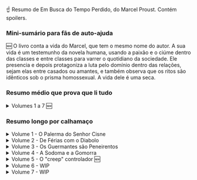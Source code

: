 ☝️ Resumo de Em Busca do Tempo Perdido, do Marcel Proust. Contém spoilers. 

### Mini-sumário para fãs de auto-ajuda

🆕 O livro conta a vida do Marcel, que tem o mesmo nome do autor. A sua vida é um testemunho da novela humana, usando a paixão e o ciúme dentro das classes e entre classes para varrer o quotidiano da sociedade. Ele presencia e depois protagoniza a luta pelo domínio dentro das relações, sejam elas entre casados ou amantes, e também observa que os ritos são idênticos sob o prisma homossexual. A vida dele é uma seca.

### Resumo médio que prova que li tudo

<details markdown=1><Summary>Volumes 1 a 7 🆕</Summary>
  
* No primeiro volume, o Marcel conta-nos que nasceu numa família de bem, naturalmente conservadora, no final do século 19. É um menino da mamã, está rodeado de velhos todos os dias, e há uma empregada teimosa que diz umas coisas com piada, a Françoise. E claro, o Marcel quer ser escritor. Há um conhecido da família, o Swann, que é um tipo super artístico mas que não faz puto, e que está casado com uma fulana que nunca aparece em lado nenhum porque ele tem vergonha dela. Esta Odette é rasca, mas ele gosta dela porque andou anos atrás dela até conseguir e quanto mais ela o ignorava mais ele a queria. Conheceu-a nos serões dos Verdurins, onde são habituais o médico Cottard e o académico Brichot. O Marcel apaixona-se por uma catraia, a Gilberte. No final do livro descobre que ela é, afinal, filha do Swann, e logo da Odette. A miúda segue a receita da mãe e põe-no na friend zone, e não lhe dá nem um beijo.
* No segundo volume, o Marcel está feito um jovem e um grande tono. As pessoas têm montes de criados, uns têm eletricidade em casa, e outros têm telefone. É amigo da Gilberte Swann, mas gosta mais da mãe dela e das suas roupas de casa de seda. Conhece vários cotas, como o escritor Bergotte e o diplomata Norpois, que é colega de trabalho do pai. O Marcel tem saúde fraca e vai de férias com a Avó para Balbec, junto ao mar. Lá em Balbec reúne-se com o amigo Bloch, judeu e maluco, cujo pai diz que a mulher do Swann, Odette, tinha sido prostituta. No Hotel, uma velha leva com um diabolo na cabeça [o brinquedo]. O Marcel conhece o pintor Elstir, que o apresenta à grupeta de miúdas populares nesta vila junto ao mar. Albertine é pobre, Andrée é rica. A Albertine diz-lhe que gosta dele, mas quando o Marcel tenta dar-lhe um beijo ela afasta-o. Ele fica sem beijo.
* No terceiro volume, a família do Marcel muda-se para Paris. Está obcecado pela madame De Guermantes, a vizinha influente que não lhe liga puto. Visita o amigo e militar Robert Saint-Loup, que é sobrinho dela, para ver se a introduz. Este está apaixonado por Rachel, que parece que é prostituta, uma Odette 2.0. O caso de espionagem do capitão Dreyfus rebenta na França, e opõe os que defendem um julgamento limpo e a inocência do militar, e os militaristas que não querem a honra do Exército atacada, para além de não gostarem de ele ser judeu. A avó do Marcel morre. O Marcel conhece mais um Guermantes, o Baron de Charlus, que inventa qualquer coisa para se ofender, para de seguida o levar a casa e lhe passar a mão na cara, como quem quer alguma coisa. O Marcel recebe um convite para uma exclusiva festa da Princesse de Guermantes, e enquanto processa a festa aparece o maluco do Swann que anuncia que está a morrer.
* No livro quatro, o Marcel descobre que de facto o Baron de Charlus queria mais qualquer coisa, pois está enrolado com o alfaiate do prédio do Marcel, o Jupien. Vai à mega festa do ano, onde começa a notar mais nos homosexuais da sociedade. O Swann aparece por lá, está com mau aspecto mas ainda não morreu. Aliás, a vida social dos Swanns está mais forte do que nunca, porque a Odette é a musa do escritor Bergotte e este está na moda. O Marcel volta a Balbec de férias, e enrola-se com a pobrinha Albertine. Começa a entrar em paranóia de ciúmes, e acha que ela está enrolada com outras moças e moços. Então sobe a parada e juntos dão passeios e vão às festas dos Verdurins, às vezes de comboio, às vezes de carro. O Barão de Charlus arranja um amante e perde-se de ciúmes por ele também, o violinista Morel. O Marcel quer estar por cima e não depender emocionalmente da Albertine, tenta agir relaxadamente mas mete o pé na poça e acaba ainda mais ciumento, e diz à mãe que quer casar com ela.
* 🆕 No quinto livro, o Marcel consegue que a Albertine vá viver para sua casa em Paris. Controla-a, para ela estar sempre com ele, e ela não oferece grande resistência. Gasta muito dinheiro, o que chateia a mãe e a empregada. Ele próprio deixa-se capturar nesta mania, não vai a lado nenhum com medo de a Albertine ir ter com alguém. Entretanto o Barão de Charlus continua no seu rodopio, mantendo o alfaiate Jupien mas agora apostando tudo no favorito, o violinista Morel. A convivência entre o Marcel e a Albertine vai-lhe dando alguns detalhes da vida da Albertine, detalhes meio palermas do tipo "he said she said" mas que provam que ela de facto se relacionou bastante com umas lésbicas. O Marcel alista a Andreé para lhe contar o que a Albertine faz, mas rápido começa a suspeitar que se calhar elas andam é enroladas as duas. Numa festa dos Verdurins estes ficam com ciúmes do destaque do Charlus e põe o Morel contra ele. O Marcel está entediado, porque não consegue controlar a Albertine totalmente, nem por outro lado ela parece contente, pelo contrário ela própria parece estar a apanhar uma seca. Propõe que se separem e arrepende-se. Num dia acorda, e ela bazou.
 
</details>

### Resumo longo por calhamaço

<details markdown=1><summary>Volume 1 - O Palerma do Senhor Cisne</summary>

Nota: Nas traduções este livro chama-se "Do Lado de Swann" (PT), ou "Swann's Way" (EN).

Então o narrador é o Marcel, um miúdo que partilha o nome com o autor do livro. O Marcel começa este épico a contar o seu trauma de criança em que era filho único e passava a vida rodeado de velhos, com os pais conservadores, a tia maluca e a empregada. E conta ao longo destas páginas a história dos tempos que passou na casa de férias da família em Combray, França. Aí, o o puto Marcel alonga-se a descrever a vila e as casas e os campos, e o sol, e o vento, e o mar, bem como os vários convidados que eram a norma às refeições, e claro as próprias refeições. Estas longas descrições mostram que a vida era uma seca antes da internet e dos inter-rails, tanto para os personagens adultos, as crianças, e os leitores deste romance do início do séc. XX.

O complexo de Édipo sobressai desde o início, e mostra que a personagem principal, o narrador, Marcel, é um tipo meio apalermado como todas as pessoas sensíveis, e que tem uma dependência irracional da sua mãe. Parece que nasceu em 2020, mas ao contrário das dependências modernas, a mãe não lhe liga puto. Esta vê o filho pela lente das regras de educação clássica, com horas e maneiras de falar e companhias, e pobre do miúdo que só queria um beijo de boa noite. Aliás o Marcel não podia ser outra coisa senão um esquisitóide, nascido numa família assim, filho único, e rodeado de velhos pretensiosos e que notoriamente tinham muito pouco trabalho nas mãos.

O menino tinha tanta sensibilidade e poder de observação, que queria ser escritor. E por isso, grande parte do livro é uma charopada de igrejas, riachos, jardins, comboios, ruas de Paris, coches, cavalos e empregados e casas e cortinas e roupas e chapéus e comidas.

Em cima deste passeio sobre a França de 1900, e depois de uma longa introdução, o livro foca-se num Charles Swann, que durante uns tempos frequentou os almoços e jantares da família. Ele ia sozinho aos eventos, nunca levava a mulher. O livro embala então numa história retrospectiva de mais de duzentas páginas sobre a vida do tal Swann, começando quando ele já era um adulto. Também era um tipo sensível como o narrador, e estava a par do que era moderno e moda na altura, intelectualmente e com as suas roupas. Este Swann também não fazia puto, procrastinava em cima de umas coisas de artes, e conhecia toda a gente, até príncipes. Ora o senhor Swann tinha tido uma relação platónica com uma Odette, que também aparecia em eventos sociais comuns, uma fulana banal. Ela gostava imenso do status do Swann, e ao longo da história ele vai-se afeiçoando a ela mas nunca se faz ao bife, simultaneamente cavalheiro e altivo, e só às vezes tenta dar-lhe uns apertões no vestido, tipo puto de 16 anos. Ela deixa, e ele fica ali a bater na mesma tecla, com declarações e joguinhos pirosos, mas ela rapidamente se farta desta brincadeira ridícula, e começa a ignora-lo. É neste momento que o coração do Swann se estatela, e passamos imensas páginas a ver que quanto mais ela o ignora, mais ele gosta dela. Aliás, ele gosta e *gasta*, porque se percebe que lhe banca muita coisa. Então, à medida que vai perdendo a cabeça vamos percebendo que alguns amigos dele o vão tentando chamar à razão. Dizem-lhe que ela é isto e aquilo, que é vista na companhia de outros gajos, e ele vai constatando que sim, que ela tem outras relações de amizade, e que ela gosta imenso da atenção dos homens e que agora já não é a dele que procura, mas ele não liga a isso, aliás fica até mais picado. Isto perdura no tempo, e mesmo com ela a envelhecer, a encoirar, ele não perde interesse.

Vai atrás dela e faz uma coisa que funciona super bem que é pressioná-la (NOT). Pede-lhe coisas, insulta-a, vai atrás dela.

Até que chega ao ponto do clímax em que alguém lhe manda uma carta anónima a insinuar que ela já dormiu com não sei quantos e até uma ou outra mulher.

Isto reduz a imagem da pureza dela, mas não aniquila o encanto. O Swann, ainda enfeitiçado, confronta-a e ela lá diz sim, sim, já fiz isso tudo, “umas duas ou três vezes”, uma admissão da estatística sobre números pequenos que deve ser frase mais bem escolhida no livro. E lá se vai a paixão tremenda, e ele passa a racionalizar muito a Odette. Mas perdura uma atração por ela, até porque ele é um tipo pragmático e essas coisas da reputação e tal são meio vagas. Pois, porque ele é de uma classe média endinheirada, fruto de investimentos de família, coisa que não lhes dá direito ao respeito máximo do pai e avô do Marcel (o narrador), pai aliás que também deixa claro que a família Swann é judia.

Depois do arquétipo do gajo que leva uma tampa de uma miúda, o narrador Marcel lá volta à sua própria vida de miúdo, pois ele ao crescer também se tinha apaixonado por uma miúda nos Campos Elísios em Paris, com quem brincava, a Gilberte. Ele conta como foi caindo de beicinho. Felizmente esta relação é mais rápida em número de páginas.

Mas depois há uma surpresa no livro, …, esta miúda é filha do tal Swann! Tcha-nan!! E o miúdo lá fica embasbacado, afinal o Swann é que é, até porque é o pai desta brasa. Umas curtas páginas mais adiante, nova surpresa (NOT), a mãe da miúda é a Odette, aquela que o senhor Swann andava atrás, aquela que tinha a má vida e que ignorava o Swann, mas que agora está transformada na senhora Swann.

Afinal parece que o burro Swann lá se decidiu, e ignorou toda a história dela, e a Odette lá quebrou e o deixou de o afastar, e casaram-se e têm uma filha.

O puto Marcel vai tentando estabelecer contato emocional com a Gilberte, e tentar de alguma forma tornar Swann num tópico de conversa, mas nem a miúda nem os seus próprios pais parecem muito interessados na sua paixoneta. Por um lado, os seus pais não querem muito saber do Swann, que apesar de ser um tipo interessante e bem conectado não é de uma casta perfeita imune a mexericos, ainda para mais tendo casado com a tal Odette, esta sem nenhuma casta. Já a miúda aplica a mesma estratégia ao narrador que a sua mãe Odette aplicou ao seu pai, ou seja caga de alto nele, tornando claro que qualquer festinha com os outros amigos é tão boa ou melhor que brincar com ele.

O livro acaba com o narrador frustrado, sem direito sequer a um apalpão, coisa que até o Swann teve direito enquanto a sua amada Odette se passeava com outros. #Sad.
  
</details>

<details markdown=1><summary>Volume 2 - De Férias com o Diabolo</summary>

Nota: O nome correto das traduções é "À sombra das raparigas em flor" (PT), ou "In the Shadow of Young Girls in Flower" (EN) ou "Within a Budding Grove" (EN).

O segundo volume começa na sequência do primeiro, e conhecemos o Marcel a amadurecer como um jovem, sem nunca deixar de ser um tono monumental. (Este é o resumo, podem saltar para o próximo livro.)

Não se percebe bem a idade dele, mas sabemos que o Marcel é amigo da Gilberte, e passa imenso tempo em casa dela, que é a casa dos Swann. Numa dessas festas conhece Bergotte, um escritor super conhecido e que ele passa a idolatrar. A sua família acha que o contato com pessoas artísticas o vai ajudar a ser um bom escritor. O Marcel desconfia, acha o Bergotte um génio mas lá em casa dos Swanns só dá conversa, e ele não parece estar a evoluir a escrita. Mais, a miúda Gilberte ora se aproxima, ora se afasta, e o puto começa a fartar-se. Vira a atenção para a mãe dela e as suas roupas de casa de seda, e dá-lhe flores e ignora a filha.

Um colega do trabalho do pai do Marcel, o Norpois, diz aos pais do Marcel que o Bergotte não é grande escritor, mas por outro lado diz-lhe que o Marcel até escreve qualquer coisa.

As pessoas têm sobretudo criados. Há uns personagens que já meteram eletricidade em casa, e outras têm telefone. O Marcel tem saúde fraca.

Num verão o jovem vai para Balbec com a avó, junto ao mar. Na viagem, o Marcel convence a avó a pagar-lhe álcool e ele apanha uma farda descomunal no comboio.

Lá em Balbec, reúne-se com o amigo Bloch, judeu e maluco, cujo pai diz que conheceu a mulher do Swann em primeira mão como prostituta.

O Marcel conhece também um pintor reputado, Elstir. O Elstir é obcecado pela mulher, que parece ao Marcel bastante normal. O Elstir apresenta-o à grupeta de miúdas populares nesta vila junto ao mar. Albertine é pobre, Andrée é rica, e há outras. A Albertine diz-lhe que gosta dele, mas quando o Marcel tenta dar-lhe um beijo ela afasta-o. Ele fica na boa, e acaba meio apaixonado pelo grupo todo.

Mesmo antes do fim, uma velha leva com um diabolo na cabeça [1]. Fim do segundo livro.

[1]. Sim, tive de repetir a passagem do livro umas 3x. Um diabolo? Fui à net e confirmei que o “diabolo” mencionado no livro é o mesmo brinquedo que esteve na moda durante os anos 90, só que agora sei que já era popular em 1900.

</details>

<details markdown=1><summary>Volume 3 - Os Guermantes são Peneirentos</summary>

Nota: O nome real do livro é "O caminho de Guermantes" (PT), ou "The Guermantes Way" (EN).

No terceiro volume a a família do Marcel muda-se para Paris. Agora moram num prédio. O Marcel nota que os criados copiam as expressões e os protestos que os criados dos vizinhos dirigem aos patrões.

São vizinhos dos influentes Guermantes. O Marcel anda meio obcecado pela madame de Guermantes, a vizinha que não lhe liga puto. O jovem decide visitar um amigo que vive encostado ao quartel do serviço militar, o Robert Saint-Loup, que é sobrinho dela, para lhe pedir uma introdução sob uma desculpa esfarrapada, e depois uma um bocado melhor. O amigo Robert está por sua vez caído por uma fulana de reputação duvidosa, Rachel, uma Odette 2.0 que o maltrata enquanto ele anda atrás dela a dar-lhe jóias caríssimas de 30 mil francos. Aliás, esta Rachel é a mesma que o louco Bloch tinha apresentado ao Marcel numa dessas casas da especialidade, e que cobrava nada, por tudo.

O caso Dreyfus rebenta na França, e divide o país e várias famílias, e o Marcel mais ou menos incompatibiliza-se com o pai.

Nota bibliográfica: o caso Dreyfus aconteceu entre 1894 e 1906, quando o capitão de 35 anos Dreyfus foi acusado e julgado culpado de traição e passar segredos à Alemanha. A familia combateu a acusação, e descobriu-se que o caso tinha sido martelado, com provas forjadas, e falta de procedimentos legais. No meio disto, descobre-se um verdadeiro culpado, mas o exército ignora esses dados e forja um segundo julgamento para ilibar o verdadeiro autor, que acaba por fugir para Inglaterra, onde mais tarde assume a sua culpa. O caso opôs os Dreyfusards, e os anti-Dreyfusards. Os primeiros eram republicanos, para quem a defesa da justiça era elementar. Os segundos eram militaristas, nacionalistas, ou seja não queriam que a honra do Estado fosse atacada, e tinham diferentes graus de anti-semitismo. Porque Dreyfus era judeu. O caso dividiu a França. Foi neste caso que surgiu o famoso artigo “J’Accuse!”. Foi também na sequência das divisões que o caso causou que o termo “intelectual” se popularizou em França e Inglaterra, sendo usado para designar (negativamente) os homens letrados, que ao início suportavam todos o Dreyfus.

A avó do Marcel fica doente. Três médicos diferentes tentam curas avançadas, como dar-lhe leite. E ela morre.

Os Guermantes do livro são afinal duas sub-famílias, com distinções nos seus títulos, soberba, arte, relações e dinheiro. As distinções parecem importantes para eles, e para o autor que lhes dedica umas 200 páginas, mas passam rápido. O que interessa é que o Marcel é convidado para um evento onde a madame Guermantes está a dizer coisas venenosas sobre metade da França e um décimo da aristocracia europeia. Pouco depois, o Baron de Charlus, que também é Guermantes (!) acusa o Marcel de deitar veneno sobre ele. Faz uma cena, diz que o odeia e tal, mas depois vai levá-lo a casa e passa-lhe a mão na cara e fica a forte impressão que o velho queria mais qualquer coisa.

No fim, o Marcel recebe um convite para uma festa da Princesse de Guermantes, e enquanto vai perguntar se o convite é verdadeiro à madame Guermantes e ao marido, aparece o maluco do Swann que anuncia que vai morrer em breve. O casal ignora o Marcel e a doença fatal do Swann: só faltam 10 minutos para irem a um evento, e têm mesmo de ir.
  
</details>

<details markdown=1><summary>Volume 4 - A Sodoma e a Gomorra</summary>

Nota: O nome real do livro é esse mesmo, "Sodoma e Gomorra" (PT), ou "Sodom and Gomorrah" (EN).

O quarto livro começa com o Marcel no pátio do prédio. Lá, apanha o alfaiate Jupien e o Barão Charlus enrolados, primeiro num canto do pátio, e depois na loja do primeiro.

Vai à festa da Princesse de Guermantes que suportamente tem uma fonte incrível no jardim. Na festa começa a notar nos vários os homossexuais, que na época se chamavam “invertidos”, e a comentar sobre a sua vida, coisa que perdura por todo o livro.

O Swann é escoltado da festa pelo Prince de Guermantes, e toda a gente fica chocada. O Swann depois explica ao Marcel que saiu da festa por ser um Dreyfusard, mas (surpresa) que não é por o Prince ser contra isso. Pelo contrário, ele confessara-lhe que um general lhe disse que o processo de condenação de Dreyfus estava cheio de ilegalidades, o que converta o general e depois o próprio Prince, mas que às vezes tinha de manter as aparências.

A casa de Guermantes perde algum valor social, e a dos Swann ganha. Metade é porque a Odette agora é a musa do escritor Bergotte, que volta a estar na moda, e metade é porque a filha Gilberte herda de um tio do Swann muitos milhões de francos.

A aristocracia vai sendo penetrada a pouco e pouco pela classe média e burguesia, sob a forma de visitas técnicas de médicos e artistas, ou de casamentos com industriais.

Marcel volta para Balbec. Pensa bastante na avó, mas passa dos dias no jogo do gato e do rato com a Albertine, a amiga pobre do grupo que tinha conhecido na primeira visita à pequena vila no mar. Ela deixa claro que tem outros planos. O Marcel inventa que afinal gosta é da amiga rica dela, a Andrée. A Albertine entende e fica super feliz por eles e portanto atira-se ao Marcel e começam a andar enrolados.

No hotel, a interação entre duas jovens e entre uma moça e a Albertine fazem-no suspeitar que ela é lésbica, ou pelo menos bissexual.

O Marcel aluga um carro para dar passeios com a moça. Descobrem que num automóvel as distâncias parecem mais curtas, e podem visitar duas ou três vilas numa tarde. A mãe e a empregada Françoise ficam chocados com o dinheiro que ele gasta com a Albertine.

Passa um avião, coisa raríssima no início do século, e ele emociona-se.

O velho do Barão de Charlus anda metido com um violinista de origens humildes, o Morel. Tenta controlá-lo como pode, incluindo inventar um duelo no qual tem de participar para salvar a honra do Morel, para que este se sinta obrigado a ficar com ele. Funciona.

O casal Marcel e Albertine assumem-se como primos e integram o grupo exclusivo que participa nos eventos obrigatórios de férias dos Verdurins, onde estão engrandecidos o médico Cottard e o académico Brichot, e o Barão Charlus e agora Morel, estes que também acham que são um casal secreto.

O Marcel começa a fartar-se da Albertine, a vida está uma seca, e dá uma boa notícia à mãe quando lhe diz que vai cancelar a relação.

Diz à Albertine que tem outros planos, que está a estupidificar, e inventa que quer mudar de ares e ouvir música de um tal Vinteuil. A Gilberte compreende, e diz-lhe até que o pode ajudar, porque conhece a filha do compositor. Aí o Marcel fica em pânico, porque sabe que a filha do compositor é lésbica, e explode o ciúme por esta inclinação da Albertine. Inventa que tinha um noivado que quebrou e que só a amizade colorida da Albertine o mantém, e pede-lhe que vá com ele para Paris.

A mãe acorda estremunhada e ele diz-lhe quer casar com a Albertine.

Frases fixes
- _O verdadeiro prazer é aquele pelo qual se abandonam os outros prazeres._
- _A doença é o médico que mais escutamos. Fazemos promessas a gentilezas e conhecimento. À dor, obedecemos._
- _Certas pessoas com inclinação para a obesidade não comem praticamente nada e passam os dias a fazer exercício, sem deixarem de engordar visivelmente._

</details>

<details markdown=1><summary>Volume 5 - O "creep" controlador 🆕</summary>

Nota: O nome real deste volume é mesmo "The Prisoner" (EN) ou "The Captive" (EN) ou "A prisioneira" (PT).

Apesar de o Marcel ter dito à mãe que queria casar com a Albertine, não leva essa avante. Mas arranja maneira de a Albertine ter de se mudar para casa dele em Paris, para ficarem amigos e tudo o mais. Vivem em quartos separados mas acabam sempre nos marmelos à noite. A mãe do Marcel desaprova, mas não diz nada. A empregada Françoise desaprova muito vocalmente.

Percebe-se de raspão que o Marcel e os seus amigos todos já tem mais de 20 anos.

No pátio do prédio, o Baron de Charlus continua a visitar o alfaiate Jupien e o violinista Morel, e ajuda a vida destes com dinheiro e favores, e manda também umas rasteiras a cada um para que não saiam do seu controlo. O Barão gosta mais do Morel, porque toca muito bem. Mas é doido, como se vê pela atração que tem pela ideia de engravidar uma mulher e fugir, só pela piada.

A Albertine é visitada pela amiga Andreé no seu quarto. Quando se cruzam, Marcel pergunta à Andreé se a sua amiga se porta bem, se ela não se mete com outras. A Andreé diz “claro que não”, ou seja, fica claro que elas as duas às vezes dormem juntas. Pelo menos, o Marcel suspeita disso. 

O Marcel vai conseguindo o controlo que quer sendo generoso e atencioso, e ao mesmo tempo inferniza os planos da moça de uma forma ligeira mas tinhosa. Ora vai acompanha-la a sítios onde ela queria ir sozinha, ora sugere um plano melhor, ou outra coisa qualquer. Ele de qualquer forma também continua a ter umas amigas, mas se alguém delas tem ciúmes dele, não lho demonstra. 

O Swann morreu. 
 O Marcel quer muito ir a Veneza, fala disso várias vezes. Mas nunca não vai, fica atracado à Albertine com medo que alguém desperte nela o demónio lascivo que ele cada vez mais supõe que habita nela. Como vivem juntos, as suas conversas casuais e com as pessoas ao seu redor vão-lhe dando para colecionar partes da história dela. Quantos mais factos ele tem, mais contradições encontra em coisas provavelmente irrelevantes, mas vai ficando mais obcecado, como um tarado.

Ao longo do livro atribui muitas vezes a doença neurastenia aos seus personagens.

Nota: A julgar pelo inglês, pronuncia-se neurasténia. É uma semi-doença que saiu do vocabulário médico moderno e que servia para explicar a fraqueza que vem de um sistema nervoso cansado, uma exaustão física e psicológica que traz irritabilidade de humor depressivo. (Parece bastante atual por acaso). Faz lembrar a apoplexia que o Eça de Queiroz usa nos Maias para descrever 50% das mortes, doença que englobava as mortes repentinas que vão do AVC ao enfarte.

Vão a um concerto em casa dos Verdurins, onde o Morel toca. A banda de músicos era uma sonata do Vinteuil que dura uns bons 30 minutos de descrições. Lá, a madame Vinteuil fica chateada que o Charlus é o centro das atenções, ao introduzir o Morel e a arte e tudo o mais, e verte um veneno hábil aos ouvidos do Morel para o pôr contra o Barão de Charlus. Este estava no quarto ao lado, e quando entra nota que algo está errado e sente que é ele. Sem saber de onde veio a afronta, vai-se embora. Nunca mais volta a essas festas. 

Dez minutos depois, os Verdurins são super generosos com outra pessoa. Isto deixa o puto Marcel confuso. Afinal as pessoas fazem bem e mal.

Vão ao mercado ao ar livre no Trocadéro. No 5º livro o enredo é mais sobre as personagens, e mesmo assim o enredo não evolui muito, é super lento, mas há menos descrições de lugares e coisas. 

O Marcel não diz aos amigos que a miúda está lá a viver, continua um creep. Continua a descobrir por conversas com os amigos velhos que ela ora esteve aqui ora ali, e ele reconstrói que no fundo a Albertine gostava era de tudo. Tendo nascido pobre, habituou-se a ser convidada em casa dos ricos, a não dizer que não e a não expressar grandes vontades. Esta forma calma permite-lhe dizer que sim quando alguém a puxa, enquanto os amigos Marcel e Andrée se desdobram para estar com ela. Nota-se que ela tem gostos, e vai aprendendo do Marcel e outros história, arquitetura, moda, e que aprecia isso no Marcel e restantes. 

O Marcel começa a aperceber-se que está a abdicar de muito, e não está assim tão feliz, que isto tudo pode não valer a pena. Até porque a Albertine não parece feliz, o que o deixa ainda mais ansioso. Fala com ela, diz que devem separar-se e ficar amigos. Ela lamenta, mas diz OK. Este OK é suficiente para o fazer voltar atrás, e no dia seguinte quer de novo separar-se, e volta atrás de novo.

O Marcel compra-lhe um vestido longo do alfaiate-modista Fortuny. Não consegui perceber se veste como Chanel ou como Dolce & Gabbana. 

Um dia acorda de manhã e a empregada diz-lhe que a Albertine se foi embora.


Frases
- O sono é divino, mas de maneira nenhuma estável. O menor choque torna-o volátil. O sono é amigo do hábito, é mantido noite após noite no seu lugar pelo hábito, mais constante que si próprio, protegido de qualquer distúrbio possível. Mas se for perturbado, se não for subjugado, derrete como um vapor. É como a juventude e o amor, que nunca mais se recuperam.
- Saltando de uma suposição para outra, o Barão nunca chegou à verdade, que era que o ataque não tinha vindo do Morel. Ele podia ter descoberto isso perguntando-lhe numa conversa de minutos, mas ele sentiu que isso iria magoar a sua dignidade, e seria contra o interesse do seu amor. Tinha sido insultado, estava à espera de uma explicação. Invariavelmente, existe nestes assuntos uma ideia que pode clarificar um mal entendido, mas que está associada a outra ideia que por qualquer razão nos previne de ter essa conversa. 
- Se o seu desejo ou bolso estiver envolvido, até a pessoa mais estúpida pode nessa situação emergir da nulidade da sua vida estúpida e adaptar-se ao funcionamento da máquina mais complexa.


</details>

<details markdown=1><summary>Volume 6 - WIP</summary>
</details>

<details markdown=1><summary>Volume 7 - WIP</summary>
</details>
